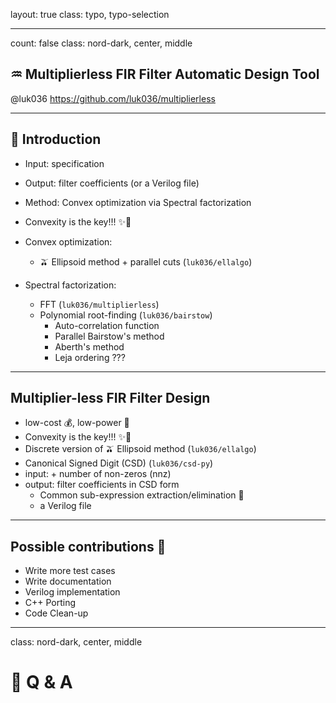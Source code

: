 layout: true
class: typo, typo-selection

---

count: false
class: nord-dark, center, middle

## ♒︎ Multiplierless FIR Filter Automatic Design Tool

@luk036
<https://github.com/luk036/multiplierless>

---

## 📖 Introduction

- Input: specification
- Output: filter coefficients (or a Verilog file)
- Method: Convex optimization via Spectral factorization

- Convexity is the key!!! ✨🚀
- Convex optimization:
  - 🫒 Ellipsoid method + parallel cuts (`luk036/ellalgo`)
- Spectral factorization:
  - FFT (`luk036/multiplierless`)
  - Polynomial root-finding (`luk036/bairstow`)
    - Auto-correlation function
    - Parallel Bairstow's method
    - Aberth's method
    - Leja ordering ???

---

## Multiplier-less FIR Filter Design

- low-cost 💰, low-power 🔋
- Convexity is the key!!! ✨🚀
- Discrete version of 🫒 Ellipsoid method (`luk036/ellalgo`)
- Canonical Signed Digit (CSD) (`luk036/csd-py`)
- input: + number of non-zeros (nnz)
- output: filter coefficients in CSD form
  - Common sub-expression extraction/elimination 🔲
  - a Verilog file

---

## Possible contributions 🤏

- Write more test cases
- Write documentation
- Verilog implementation
- C++ Porting
- Code Clean-up

---

class: nord-dark, center, middle

# 🙋 Q & A
